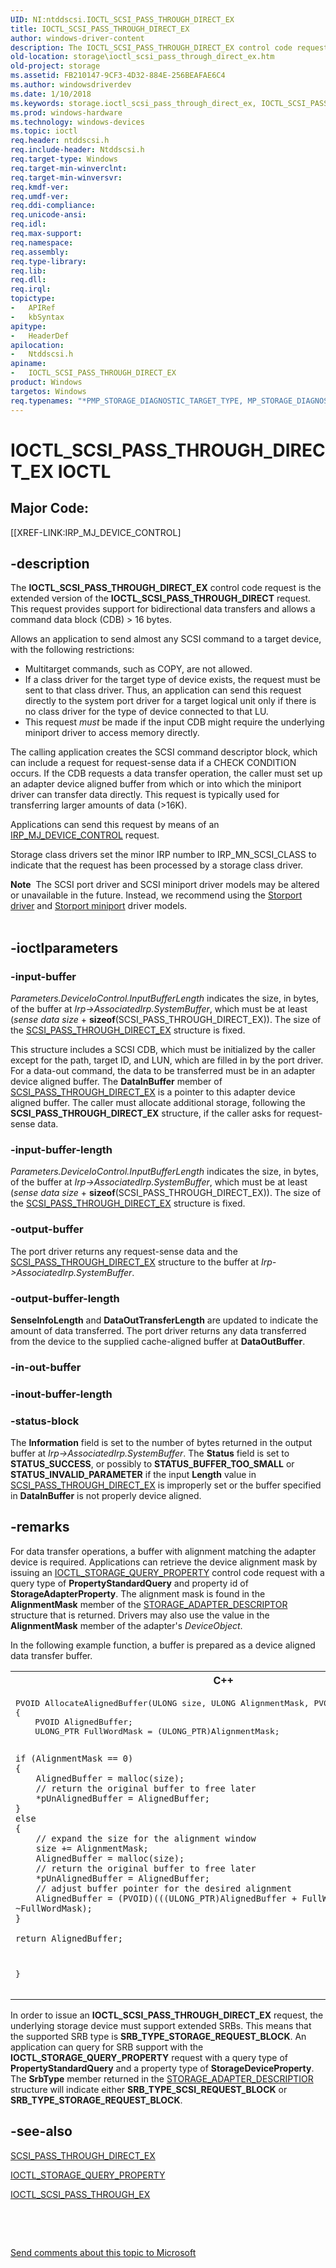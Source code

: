 ```yaml
---
UID: NI:ntddscsi.IOCTL_SCSI_PASS_THROUGH_DIRECT_EX
title: IOCTL_SCSI_PASS_THROUGH_DIRECT_EX
author: windows-driver-content
description: The IOCTL_SCSI_PASS_THROUGH_DIRECT_EX control code request is the extended version of the IOCTL_SCSI_PASS_THROUGH_DIRECT request. This request provides support for bidirectional data transfers and allows a command data block (CDB) &gt; 16 bytes.
old-location: storage\ioctl_scsi_pass_through_direct_ex.htm
old-project: storage
ms.assetid: FB210147-9CF3-4D32-884E-256BEAFAE6C4
ms.author: windowsdriverdev
ms.date: 1/10/2018
ms.keywords: storage.ioctl_scsi_pass_through_direct_ex, IOCTL_SCSI_PASS_THROUGH_DIRECT_EX control code [Storage Devices], IOCTL_SCSI_PASS_THROUGH_DIRECT_EX, ntddscsi/IOCTL_SCSI_PASS_THROUGH_DIRECT_EX
ms.prod: windows-hardware
ms.technology: windows-devices
ms.topic: ioctl
req.header: ntddscsi.h
req.include-header: Ntddscsi.h
req.target-type: Windows
req.target-min-winverclnt: 
req.target-min-winversvr: 
req.kmdf-ver: 
req.umdf-ver: 
req.ddi-compliance: 
req.unicode-ansi: 
req.idl: 
req.max-support: 
req.namespace: 
req.assembly: 
req.type-library: 
req.lib: 
req.dll: 
req.irql: 
topictype:
-	APIRef
-	kbSyntax
apitype:
-	HeaderDef
apilocation:
-	Ntddscsi.h
apiname:
-	IOCTL_SCSI_PASS_THROUGH_DIRECT_EX
product: Windows
targetos: Windows
req.typenames: "*PMP_STORAGE_DIAGNOSTIC_TARGET_TYPE, MP_STORAGE_DIAGNOSTIC_TARGET_TYPE"
---
```


# IOCTL_SCSI_PASS_THROUGH_DIRECT_EX IOCTL


##  Major Code: 


[[XREF-LINK:IRP_MJ_DEVICE_CONTROL]

## -description


The <b>IOCTL_SCSI_PASS_THROUGH_DIRECT_EX</b> control code request
     is the extended version of the <b>IOCTL_SCSI_PASS_THROUGH_DIRECT</b> request. This request provides support for bidirectional data transfers and allows a command data block (CDB) &gt; 16 bytes.

Allows an application to send almost any SCSI command to a target device, with the following restrictions:
<ul>
<li>
Multitarget commands, such as COPY, are not allowed.

</li>
<li>
If a class driver for the target type of device exists, the request must be sent to that class driver. Thus, an application can send this request directly to the system port driver for a target logical unit only if there is no class driver for the type of device connected to that LU.

</li>
<li>
This request <i>must</i> be made if the input CDB might require the underlying miniport driver to access memory directly.

</li>
</ul>The calling application creates the SCSI command descriptor block, which can include a request for request-sense data if a CHECK CONDITION occurs. If the CDB requests a data transfer operation, the caller must set up an adapter device aligned buffer from which or into which the miniport driver can transfer data directly. This request is typically used for transferring larger amounts of data (&gt;16K).

Applications can send this request by means of an <a href="https://msdn.microsoft.com/library/windows/hardware/ff548649">IRP_MJ_DEVICE_CONTROL</a> request. 

Storage class drivers set the minor IRP number to IRP_MN_SCSI_CLASS to indicate that the request has been processed by a storage class driver. 
<div class="alert"><b>Note</b>  The SCSI port driver and SCSI miniport driver models may be altered or unavailable in the future. Instead, we recommend using the <a href="https://msdn.microsoft.com/en-us/windows/hardware/drivers/storage/storport-driver">Storport driver</a> and <a href="https://msdn.microsoft.com/en-us/windows/hardware/drivers/storage/storport-miniport-drivers">Storport miniport</a> driver models.</div><div> </div>

## -ioctlparameters




### -input-buffer

<i>
       Parameters.DeviceIoControl.InputBufferLength</i> indicates the size, in bytes, of the buffer at <i>Irp-&gt;AssociatedIrp.SystemBuffer</i>, which must be at least (<i>sense data size</i> + <b>sizeof</b>(SCSI_PASS_THROUGH_DIRECT_EX)). The size of the <a href="..\ntddscsi\ns-ntddscsi-_scsi_pass_through_direct_ex.md">SCSI_PASS_THROUGH_DIRECT_EX</a> structure is fixed.

This structure includes a SCSI CDB, which must be initialized by the caller except for the path, target ID, and LUN, which are filled in by the port driver. For a data-out command, the data to be transferred must be in an adapter device aligned buffer. The <b>DataInBuffer</b> member of <a href="..\ntddscsi\ns-ntddscsi-_scsi_pass_through_direct_ex.md">SCSI_PASS_THROUGH_DIRECT_EX</a> is a pointer to this adapter device aligned buffer. The caller must allocate additional storage, following the <b>SCSI_PASS_THROUGH_DIRECT_EX</b> structure, if the caller asks for request-sense data.


### -input-buffer-length

<i>
       Parameters.DeviceIoControl.InputBufferLength</i> indicates the size, in bytes, of the buffer at <i>Irp-&gt;AssociatedIrp.SystemBuffer</i>, which must be at least (<i>sense data size</i> + <b>sizeof</b>(SCSI_PASS_THROUGH_DIRECT_EX)). The size of the <a href="..\ntddscsi\ns-ntddscsi-_scsi_pass_through_direct_ex.md">SCSI_PASS_THROUGH_DIRECT_EX</a> structure is fixed.


### -output-buffer

The port driver returns any request-sense data and the <a href="..\ntddscsi\ns-ntddscsi-_scsi_pass_through_direct_ex.md">SCSI_PASS_THROUGH_DIRECT_EX</a> structure to the buffer at <i>Irp-&gt;AssociatedIrp.SystemBuffer</i>. 


### -output-buffer-length

<b>SenseInfoLength</b> and <b>DataOutTransferLength</b> are updated to indicate the amount of data transferred. The port driver returns any data transferred from the device to the supplied cache-aligned buffer at <b>DataOutBuffer</b>.


### -in-out-buffer



<text></text>




### -inout-buffer-length



<text></text>




### -status-block

The <b>Information</b> field is set to the number of bytes returned in the output buffer at <i>Irp-&gt;AssociatedIrp.SystemBuffer</i>. The <b>Status</b> field is set to <b>STATUS_SUCCESS</b>, or possibly to <b>STATUS_BUFFER_TOO_SMALL</b> or <b>STATUS_INVALID_PARAMETER</b> if the input <b>Length</b> value in <a href="..\ntddscsi\ns-ntddscsi-_scsi_pass_through_direct_ex.md">SCSI_PASS_THROUGH_DIRECT_EX</a> is improperly set or the buffer specified in  <b>DataInBuffer</b> is not properly device aligned.



## -remarks



For data transfer operations, a buffer with alignment  matching the adapter device  is required. Applications can retrieve the device alignment mask by issuing an <a href="..\ntddstor\ni-ntddstor-ioctl_storage_query_property.md">IOCTL_STORAGE_QUERY_PROPERTY</a> control code request with a query type of <b>PropertyStandardQuery</b> and property id of <b>StorageAdapterProperty</b>. The alignment mask is found in the <b>AlignmentMask</b> member of the <a href="..\ntddstor\ns-ntddstor-_storage_adapter_descriptor.md">STORAGE_ADAPTER_DESCRIPTOR</a> structure that is returned. Drivers may also use the value in the <b>AlignmentMask</b> member of the adapter's <i>DeviceObject</i>.

In the following  example function, a   buffer is prepared as a device  aligned data transfer buffer.

<div class="code"><span codelanguage="ManagedCPlusPlus"><table>
<tr>
<th>C++</th>
</tr>
<tr>
<td>
<pre>
PVOID AllocateAlignedBuffer(ULONG size, ULONG AlignmentMask, PVOID *pUnAlignedBuffer)
{
    PVOID AlignedBuffer;
    ULONG_PTR FullWordMask = (ULONG_PTR)AlignmentMask;

    if (AlignmentMask == 0)
    {
        AlignedBuffer = malloc(size);
        // return the original buffer to free later
        *pUnAlignedBuffer = AlignedBuffer;
    }
    else
    {
        // expand the size for the alignment window
        size += AlignmentMask;
        AlignedBuffer = malloc(size);
        // return the original buffer to free later
        *pUnAlignedBuffer = AlignedBuffer;
        // adjust buffer pointer for the desired alignment
        AlignedBuffer = (PVOID)(((ULONG_PTR)AlignedBuffer + FullWordMask) &amp; ~FullWordMask);
    }

    return AlignedBuffer;
}</pre>
</td>
</tr>
</table></span></div>
In order to issue an <b>IOCTL_SCSI_PASS_THROUGH_DIRECT_EX</b> request, the underlying storage device must support extended SRBs. This means that the supported SRB type is <b>SRB_TYPE_STORAGE_REQUEST_BLOCK</b>. An application can query for SRB support with the <b>IOCTL_STORAGE_QUERY_PROPERTY</b> request with a query type of <b>PropertyStandardQuery</b> and a property type of <b>StorageDeviceProperty</b>. The <b>SrbType</b> member returned in the <a href="..\ntddstor\ns-ntddstor-_storage_adapter_descriptor.md">STORAGE_ADAPTER_DESCRIPTIOR</a> structure will indicate either <b>SRB_TYPE_SCSI_REQUEST_BLOCK</b> or <b>SRB_TYPE_STORAGE_REQUEST_BLOCK</b>.




## -see-also

<a href="..\ntddscsi\ns-ntddscsi-_scsi_pass_through_direct_ex.md">SCSI_PASS_THROUGH_DIRECT_EX</a>



<a href="..\ntddstor\ni-ntddstor-ioctl_storage_query_property.md">IOCTL_STORAGE_QUERY_PROPERTY</a>



<a href="..\ntddscsi\ni-ntddscsi-ioctl_scsi_pass_through_ex.md">IOCTL_SCSI_PASS_THROUGH_EX</a>



 

 

<a href="mailto:wsddocfb@microsoft.com?subject=Documentation%20feedback [storage\storage]:%20IOCTL_SCSI_PASS_THROUGH_DIRECT_EX control code%20 RELEASE:%20(1/10/2018)&amp;body=%0A%0APRIVACY STATEMENT%0A%0AWe use your feedback to improve the documentation. We don't use your email address for any other purpose, and we'll remove your email address from our system after the issue that you're reporting is fixed. While we're working to fix this issue, we might send you an email message to ask for more info. Later, we might also send you an email message to let you know that we've addressed your feedback.%0A%0AFor more info about Microsoft's privacy policy, see http://privacy.microsoft.com/en-us/default.aspx." title="Send comments about this topic to Microsoft">Send comments about this topic to Microsoft</a>

